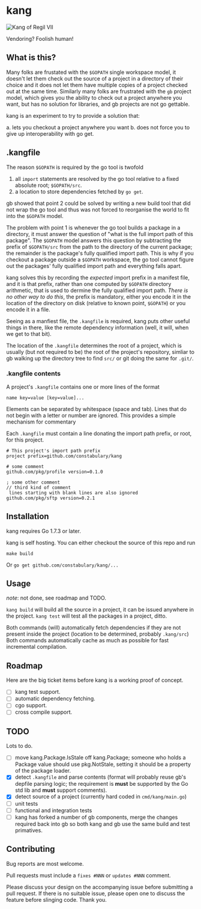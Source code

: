 # kang
![Kang of Regil VII](https://static.simpsonswiki.com/images/7/78/Kang.png)

Vendoring? Foolish human!

## What is this?

Many folks are frustated with the `$GOPATH` single workspace model, it doesn't let them check out the source of a project in a directory of their choice and it does not let them have multiple copies of a project checked out at the same time.
Similarly many folks are frustrated with the `gb` project model, which gives you the ability to check out a project anywhere you want, but has no solution for libraries, and gb projects are not go gettable.

kang is an experiment to try to provide a solution that:

a. lets you checkout a project anywhere you want
b. does not force you to give up interoperability with go get.

## .kangfile

The reason `$GOPATH` is required by the go tool is twofold

1. all `import` statements are resolved by the go tool relative to a fixed absolute root; `$GOPATH/src`.
2. a location to store dependencies fetched by `go get`.

gb showed that point 2 could be solved by writing a new build tool that did not wrap the go tool and thus was not forced to reorganise the world to fit into the `$GOPATH` model.

The problem with point 1 is whenever the go tool builds a package in a directory, it must answer the question of "what is the full import path of this package".
The `$GOPATH` model answers this question by subtracting the prefix of `$GOPATH/src` from the path to the directory of the current package; the remainder is the package's fully qualified import path.
This is why if you checkout a package outside a `$GOPATH` workspace, the go tool cannot figure out the packages' fully qualified import path and everything falls apart.

kang solves this by recording the _expected_ import prefix in a manifest file, and it is that prefix, rather than one computed by `$GOPATH` directory arithmetic, that is used to dermine the fully qualified import path.
_There is no other way to do this_, the prefix is mandatory, either you encode it in the location of the directory on disk (relative to known point, `$GOPATH`) or you encode it in a file.

Seeing as a manfiest file, the `.kangfile` is required, kang puts other useful things in there, like the remote dependency information (well, it will, when we get to that bit).

The location of the `.kangfile` determines the root of a project, which is usually (but not required to be) the root of the project's repository, simliar to gb walking up the directory tree to find `src/` or git doing the same for `.git/`. 

### .kangfile contents

A project's `.kangfile` contains one or more lines of the format

    name key=value [key=value]...

Elements can be separated by whitespace (space and tab).
Lines that do not begin with a letter or number are ignored.
This provides a simple mechanism for commentary

Each `.kangfile` must contain a line donating the import path prefix, or root, for this project.

    # This project's import path prefix
    project	prefix=github.com/constabulary/kang

    # some comment
    github.com/pkg/profile version=0.1.0

    ; some other comment
    // third kind of comment
     lines starting with blank lines are also ignored
    github.com/pkg/sftp version=0.2.1

## Installation

kang requires Go 1.7.3 or later.

kang is self hosting.
You can either checkout the source of this repo and run

    make build

Or `go get github.com/constabulary/kang/...`

## Usage

_note_: not done, see roadmap and TODO.

`kang build` will build all the source in a project, it can be issued anywhere in the project.
`kang test` will test all the packages in a project, ditto.

Both commands (will) automatically fetch dependencies if they are not present inside the project (location to be determined, probably `.kang/src`)
Both commands automatically cache as much as possible for fast incremental compilation.

## Roadmap

Here are the big ticket items before kang is a working proof of concept.

- [ ] kang test support.
- [ ] automatic dependency fetching.
- [ ] cgo support.
- [ ] cross compile support.

## TODO

Lots to do.

- [ ] move kang.Package.IsStale off kang.Package; someone who holds a Package value should use pkg.NotStale, setting it should be a property of the package loader.
- [x] detect `.kangfile` and parse contents (format will probably reuse gb's depfile parsing logic; the requirement is **must** be supported by the Go std lib and **must** support comments).
- [x] detect source of a project (currently hard coded in `cmd/kang/main.go`)
- [ ] unit tests
- [ ] functional and integration tests
- [ ] kang has forked a number of gb components, merge the changes required back into gb so both kang and gb use the same build and test primatives.

## Contributing

Bug reports are most welcome.

Pull requests must include a `fixes #NNN` or `updates #NNN` comment. 

Please discuss your design on the accompanying issue before submitting a pull request. If there is no suitable issue, please open one to discuss the feature before slinging code. Thank you.
